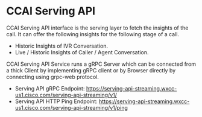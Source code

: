 # CCAI Serving API

CCAI Serving API interface is the serving layer to fetch the insights of the call. It can offer the following insights for the following stage of a call.
- Historic Insights of IVR Conversation.
- Live / Historic Insights of Caller / Agent Conversation.

CCAI Serving API Service runs a gRPC Server which can be connected from a thick Client by implementing gRPC client or by Browser directly by connecting using grpc-web protocol.

- Serving API gRPC Endpoint: https://serving-api-streaming.wxcc-us1.cisco.com/serving-api-streaming/v1/
- Serving API HTTP Ping Endpoint: https://serving-api-streaming.wxcc-us1.cisco.com/serving-api-streaming/v1/ping
